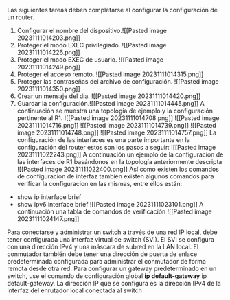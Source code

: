 Las siguientes tareas deben completarse al configurar la configuración de un router.
1. Configurar el nombre del dispositivo.![[Pasted image 20231111014203.png]]
2. Proteger el modo EXEC privilegiado. ![[Pasted image 20231111014226.png]]
3. Proteger el modo EXEC de usuario. ![[Pasted image 20231111014249.png]]
4. Proteger el acceso remoto. ![[Pasted image 20231111014315.png]]
5. Proteger las contraseñas del archivo de configuración. ![[Pasted image 20231111014350.png]]
6. Crear un mensaje del día. ![[Pasted image 20231111014420.png]]
7. Guardar la configuración.![[Pasted image 20231111014445.png]]
A continuación se muestra una topología de ejemplo y la configuración pertinente al R1.
![[Pasted image 20231111014708.png]]
![[Pasted image 20231111014716.png]]
![[Pasted image 20231111014739.png]]
![[Pasted image 20231111014748.png]]
![[Pasted image 20231111014757.png]]
La configuración de las interfaces es una parte importante en la configuración del router estos son los pasos a seguir:
![[Pasted image 20231111022243.png]]
A continuación un ejemplo de la configuracion de las interfaces de R1 basándonos en la topología anteriormente descripta
![[Pasted image 20231111022400.png]]
Así como existen los comandos de configuracion de interfaz también existen algunos comandos para verificar la configuracion en las mismas, entre ellos están:
- show ip interface brief
- show ipv6 interface brief
![[Pasted image 20231111023101.png]]
A continuación una tabla de comandos de verificación
![[Pasted image 20231111024147.png]]


Para conectarse y administrar un switch a través de una red IP local, debe tener configurada una interfaz virtual de switch (SVI). El SVI se configura con una dirección IPv4 y una máscara de subred en la LAN local. El conmutador también debe tener una dirección de puerta de enlace predeterminada configurada para administrar el conmutador de forma remota desde otra red.
Para configurar un gateway predeterminado en un switch, use el comando de configuración global **ip default-gateway** ip default-gateway. La dirección IP que se configura es la dirección IPv4 de la interfaz del enrutador local conectada al switch